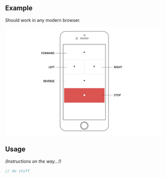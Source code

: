 ## Example

Should work in any modern browser.

![nodebot remote control preview](src/nodebot-remote-control.jpg)

## Usage

_(Instructions on the way...!)_

```js
// do stuff
```